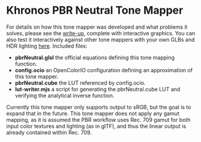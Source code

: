 # Khronos PBR Neutral Tone Mapper
For details on how this tone mapper was developed and what problems it solves, please see the [write-up](https://modelviewer.dev/examples/tone-mapping), complete with interactive graphics. You can also test it interactively against other tone mappers with your own GLBs and HDR lighting [here](https://tone-mapping.glitch.me/). Included files:
- **pbrNeutral.glsl** the official equations defining this tone mapping function.
- **config.ocio** an OpenColorIO configuration defining an approximation of this tone mapper.
- **pbrNeutral.cube** the LUT referenced by config.ocio.
- **lut-writer.mjs** a script for generating the pbrNeutral.cube LUT and verifying the analytical inverse function.

Currently this tone mapper only supports output to sRGB, but the goal is to expand that in the future. This tone mapper does not apply any gamut mapping, as it is assumed the PBR workflow uses Rec. 709 gamut for both input color textures and lighting (as in glTF), and thus the linear output is already contained within Rec. 709. 